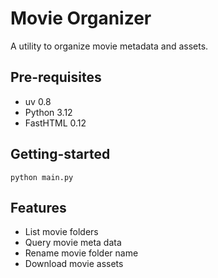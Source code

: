 # Movie Organizer

A utility to organize movie metadata and assets.

## Pre-requisites

- uv 0.8
- Python 3.12
- FastHTML 0.12

## Getting-started

```shell
python main.py
```

## Features

- List movie folders
- Query movie meta data
- Rename movie folder name
- Download movie assets
